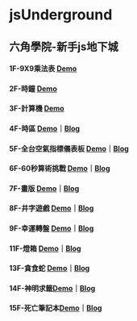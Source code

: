 # jsUnderground

## 六角學院-新手js地下城

#### 1F-9X9乘法表 <a href="https://you2245g.github.io/jsUnderground/LV1-9X9/9X9.html">Demo</a>

#### 2F-時鐘 <a href="https://you2245g.github.io/jsUnderground/LV2-clock/clock.html">Demo</a>

#### 3F-計算機 <a href="https://you2245g.github.io/jsUnderground/LV3-calculator/calculator.html">Demo</a>

#### 4F-時區 <a href="https://you2245g.github.io/jsUnderground/LV4-World Time/worldTime.html">Demo</a>｜<a href="https://medium.com/悠遊魚世的自動化筆記/js地下城-利用原生js製作時區時鐘-7c3c1e424241">Blog</a>

#### 5F-全台空氣指標儀表板 <a href="https://you2245g.github.io/jsUnderground/LV5-evAir/evAir.html">Demo</a>｜<a href="https://medium.com/悠遊魚世的自動化筆記/js地下城ー全台空氣品質儀表板-70080ed7bf15">Blog</a>

#### 6F-60秒算術挑戰 <a href="https://you2245g.github.io/jsUnderground/LV6-CalcGame/Calc.html">Demo</a>｜<a href="https://medium.com/悠遊魚世的自動化筆記/js地下城ー60秒算術挑戰-fa06b96c7b15">Blog</a>

#### 7F-畫版 <a href="https://you2245g.github.io/jsUnderground/LV7-Canvas/Canvas.html">Demo</a>｜<a href="https://medium.com/悠遊魚世的自動化筆記/js地下城ーcanvas畫版-23dd225e415b">Blog</a>

#### 8F-井字遊戲 <a href="https://you2245g.github.io/jsUnderground/LV8-OXgame/OXgame.html">Demo</a>｜<a href="https://medium.com/悠遊魚世的自動化筆記/js地下城ー井字遊戲-835bccd8daa2">Blog</a>

#### 9F-幸運轉盤 <a href="https://you2245g.github.io/jsUnderground/LV9-LuckyWheel(vue)/luckywheel.html">Demo</a>｜<a href="https://medium.com/悠遊魚世的自動化筆記/js地下城ー幸運轉盤-1d2879002a4d">Blog</a>

#### 11F-燈箱 <a href="https://you2245g.github.io/jsUnderground/LV11-Slideshow/slideShow.html">Demo</a>｜<a href="https://medium.com/悠遊魚世的自動化筆記/js地下城ー燈箱-ecb7573f94f8">Blog</a>

#### 13F-貪食蛇 <a href="https://you2245g.github.io/jsUnderground/LV13-snake/snake.html">Demo</a>｜<a href="https://medium.com/悠遊魚世的自動化筆記/js地下城ー貪食蛇-44ffdb86934d">Blog</a>

#### 14F-神明求籤<a href="https://you2245g.github.io/jsUnderground/LV14-Draw/draw.html">Demo</a>｜<a href="https://medium.com/悠遊魚世的自動化筆記/js地下城ー神明求籤-a3ed64390869">Blog</a>

#### 15F-死亡筆記本<a href="https://you2245g.github.io/jsUnderground/LV15-DisintegrationNote/DisintegrationNote.html">Demo</a>｜<a href="https://medium.com/悠遊魚世的自動化筆記/js地下城ー死亡筆記本-309e7a57882c">Blog</a>
